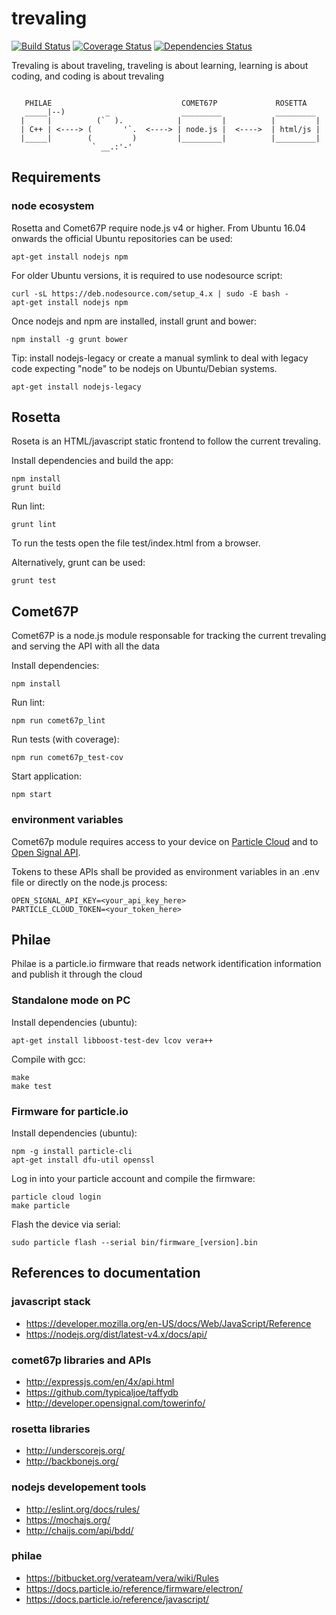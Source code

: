 # trevaling

[![Build Status](https://travis-ci.org/lluiscampos/trevaling.svg?branch=master)](https://travis-ci.org/lluiscampos/trevaling)
[![Coverage Status](https://coveralls.io/repos/github/lluiscampos/trevaling/badge.svg?branch=master)](https://coveralls.io/github/lluiscampos/trevaling?branch=master)
[![Dependencies Status](https://david-dm.org/lluiscampos/trevaling.svg)](https://david-dm.org/lluiscampos/trevaling)

Trevaling is about traveling, traveling is about learning, learning is about coding, and coding is about trevaling
```

   PHILAE                             COMET67P             ROSETTA
   _____|--)         _                _________            _________
  |     |          (`  ).            |         |          |         |
  | C++ | <----> (       '`.  <----> | node.js |  <---->  | html/js |
  |_____|        (         )         |_________|          |_________|
                  ` __.:'-'

```

## Requirements

### node ecosystem

Rosetta and Comet67P require node.js v4 or higher. From Ubuntu 16.04 onwards the official Ubuntu repositories can be used:
```
apt-get install nodejs npm
```

For older Ubuntu versions, it is required to use nodesource script:
```
curl -sL https://deb.nodesource.com/setup_4.x | sudo -E bash -
apt-get install nodejs npm
```

Once nodejs and npm are installed, install grunt and bower:
```
npm install -g grunt bower
```

Tip: install nodejs-legacy or create a manual symlink to deal with legacy code expecting "node" to be nodejs on Ubuntu/Debian systems.
```
apt-get install nodejs-legacy
```

## Rosetta

Roseta is an HTML/javascript static frontend to follow the current trevaling.

Install dependencies and build the app:
```
npm install
grunt build
```

Run lint:
```
grunt lint
```

To run the tests open the file test/index.html from a browser.

Alternatively, grunt can be used:
```
grunt test
```

## Comet67P

Comet67P is a node.js module responsable for tracking the current trevaling and serving the API with all the data

Install dependencies:
```
npm install
```

Run lint:
```
npm run comet67p_lint
```

Run tests (with coverage):
```
npm run comet67p_test-cov
```

Start application:
```
npm start
```

### environment variables

Comet67p module requires access to your device on [Particle Cloud](https://www.particle.io/) and to [Open Signal API](https://opensignal.3scale.net/login).

Tokens to these APIs shall be provided as environment variables in an .env file or directly on the node.js process:
```
OPEN_SIGNAL_API_KEY=<your_api_key_here>
PARTICLE_CLOUD_TOKEN=<your_token_here>
```

## Philae

Philae is a particle.io firmware that reads network identification information and publish it through the cloud

### Standalone mode on PC

Install dependencies (ubuntu):
```
apt-get install libboost-test-dev lcov vera++
```

Compile with gcc:
```
make
make test
```

### Firmware for particle.io

Install dependencies (ubuntu):
```
npm -g install particle-cli
apt-get install dfu-util openssl
```

Log in into your particle account and compile the firmware:
```
particle cloud login
make particle
```

Flash the device via serial:
```
sudo particle flash --serial bin/firmware_[version].bin
```

## References to documentation

### javascript stack
- https://developer.mozilla.org/en-US/docs/Web/JavaScript/Reference
- https://nodejs.org/dist/latest-v4.x/docs/api/

### comet67p libraries and APIs
- http://expressjs.com/en/4x/api.html
- https://github.com/typicaljoe/taffydb
- http://developer.opensignal.com/towerinfo/

### rosetta libraries
- http://underscorejs.org/
- http://backbonejs.org/

### nodejs developement tools
- http://eslint.org/docs/rules/
- https://mochajs.org/
- http://chaijs.com/api/bdd/

### philae
- https://bitbucket.org/verateam/vera/wiki/Rules
- https://docs.particle.io/reference/firmware/electron/
- https://docs.particle.io/reference/javascript/
